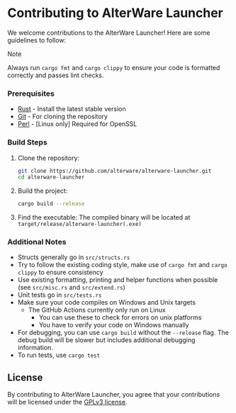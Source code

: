 # Contributing to AlterWare Launcher

We welcome contributions to the AlterWare Launcher! Here are some guidelines to follow:

> [!NOTE]
> Always run `cargo fmt` and `cargo clippy` to ensure your code is formatted correctly and passes lint checks.

### Prerequisites

- [Rust](https://rustup.rs/) - Install the latest stable version
- [Git](https://git-scm.com/) - For cloning the repository
- [Perl](https://www.perl.org/get.html) - [Linux only]  Required for OpenSSL

### Build Steps

1. Clone the repository:
   ```bash
   git clone https://github.com/alterware/alterware-launcher.git
   cd alterware-launcher
   ```

2. Build the project:
   ```bash
   cargo build --release
   ```

3. Find the executable:
   The compiled binary will be located at `target/release/alterware-launcher(.exe)`

### Additional Notes

- Structs generally go in `src/structs.rs`
- Try to follow the existing coding style, make use of `cargo fmt` and `cargo clippy` to ensure consistency
- Use existing formatting, printing and helper functions when possible (see `src/misc.rs` and `src/extend.rs`)
- Unit tests go in `src/tests.rs`
- Make sure your code compiles on Windows and Unix targets
  - The GitHub Actions currently only run on Linux
    - You can use these to check for errors on unix platforms
    - You have to verify your code on Windows manually
- For debugging, you can use `cargo build` without the `--release` flag. The debug build will be slower but includes additional debugging information.
- To run tests, use `cargo test`

## License

By contributing to AlterWare Launcher, you agree that your contributions will be licensed under the [GPLv3 license](LICENSE).
